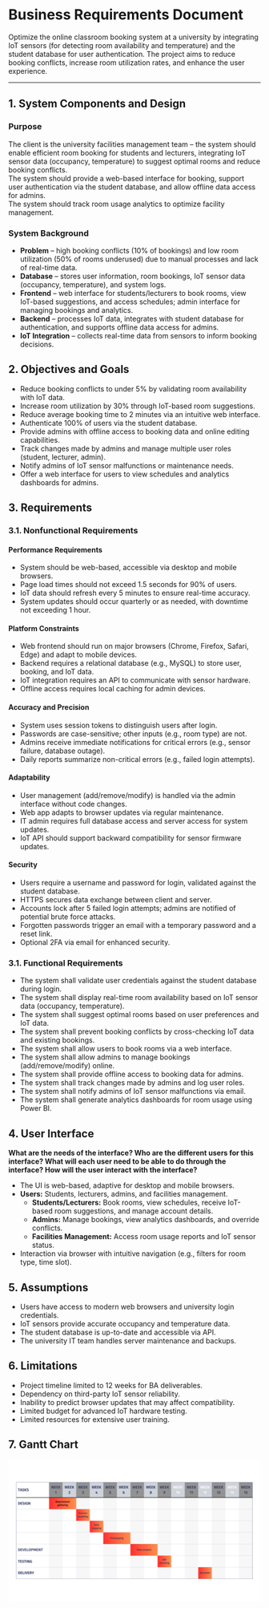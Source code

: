 # Business Requirements Document  
Optimize the online classroom booking system at a university by integrating IoT sensors (for detecting room availability and temperature) and the student database for user authentication. The project aims to reduce booking conflicts, increase room utilization rates, and enhance the user experience.


---

## 1. System Components and Design
### Purpose  

The client is the university facilities management team – the system should enable efficient room booking for students and lecturers, integrating IoT sensor data (occupancy, temperature) to suggest optimal rooms and reduce booking conflicts.  
The system should provide a web-based interface for booking, support user authentication via the student database, and allow offline data access for admins.  
The system should track room usage analytics to optimize facility management.  

### System Background  

- **Problem** – high booking conflicts (10% of bookings) and low room utilization (50% of rooms underused) due to manual processes and lack of real-time data.  
- **Database** – stores user information, room bookings, IoT sensor data (occupancy, temperature), and system logs.  
- **Frontend** – web interface for students/lecturers to book rooms, view IoT-based suggestions, and access schedules; admin interface for managing bookings and analytics.  
- **Backend** – processes IoT data, integrates with student database for authentication, and supports offline data access for admins.  
- **IoT Integration** – collects real-time data from sensors to inform booking decisions.  


## 2. Objectives and Goals  

- Reduce booking conflicts to under 5% by validating room availability with IoT data.  
- Increase room utilization by 30% through IoT-based room suggestions.  
- Reduce average booking time to 2 minutes via an intuitive web interface.  
- Authenticate 100% of users via the student database.  
- Provide admins with offline access to booking data and online editing capabilities.  
- Track changes made by admins and manage multiple user roles (student, lecturer, admin).  
- Notify admins of IoT sensor malfunctions or maintenance needs.  
- Offer a web interface for users to view schedules and analytics dashboards for admins.  


## 3. Requirements  

### 3.1. Nonfunctional Requirements  

#### Performance Requirements  

- System should be web-based, accessible via desktop and mobile browsers.  
- Page load times should not exceed 1.5 seconds for 90% of users.  
- IoT data should refresh every 5 minutes to ensure real-time accuracy.  
- System updates should occur quarterly or as needed, with downtime not exceeding 1 hour.  

#### Platform Constraints  

- Web frontend should run on major browsers (Chrome, Firefox, Safari, Edge) and adapt to mobile devices.  
- Backend requires a relational database (e.g., MySQL) to store user, booking, and IoT data.  
- IoT integration requires an API to communicate with sensor hardware.  
- Offline access requires local caching for admin devices.  

#### Accuracy and Precision  

- System uses session tokens to distinguish users after login.  
- Passwords are case-sensitive; other inputs (e.g., room type) are not.  
- Admins receive immediate notifications for critical errors (e.g., sensor failure, database outage).  
- Daily reports summarize non-critical errors (e.g., failed login attempts).  

#### Adaptability   

- User management (add/remove/modify) is handled via the admin interface without code changes.  
- Web app adapts to browser updates via regular maintenance.  
- IT admin requires full database access and server access for system updates.  
- IoT API should support backward compatibility for sensor firmware updates.  

#### Security  

- Users require a username and password for login, validated against the student database.  
- HTTPS secures data exchange between client and server.  
- Accounts lock after 5 failed login attempts; admins are notified of potential brute force attacks.  
- Forgotten passwords trigger an email with a temporary password and a reset link.  
- Optional 2FA via email for enhanced security.  


### 3.1. Functional Requirements  

- The system shall validate user credentials against the student database during login.  
- The system shall display real-time room availability based on IoT sensor data (occupancy, temperature).  
- The system shall suggest optimal rooms based on user preferences and IoT data.  
- The system shall prevent booking conflicts by cross-checking IoT data and existing bookings.  
- The system shall allow users to book rooms via a web interface.  
- The system shall allow admins to manage bookings (add/remove/modify) online.  
- The system shall provide offline access to booking data for admins.  
- The system shall track changes made by admins and log user roles.  
- The system shall notify admins of IoT sensor malfunctions via email.  
- The system shall generate analytics dashboards for room usage using Power BI.  


## 4. User Interface  

**What are the needs of the interface? Who are the different users for this interface? What will each user need to be able to do through the interface? How will the user interact with the interface?**  

- The UI is web-based, adaptive for desktop and mobile browsers.  
- **Users:** Students, lecturers, admins, and facilities management.  
  - **Students/Lecturers:** Book rooms, view schedules, receive IoT-based room suggestions, and manage account details.  
  - **Admins:** Manage bookings, view analytics dashboards, and override conflicts.  
  - **Facilities Management:** Access room usage reports and IoT sensor status.  
- Interaction via browser with intuitive navigation (e.g., filters for room type, time slot).  


## 5. Assumptions  


- Users have access to modern web browsers and university login credentials.  
- IoT sensors provide accurate occupancy and temperature data.  
- The student database is up-to-date and accessible via API.  
- The university IT team handles server maintenance and backups.  


## 6. Limitations  

- Project timeline limited to 12 weeks for BA deliverables.  
- Dependency on third-party IoT sensor reliability.  
- Inability to predict browser updates that may affect compatibility.  
- Limited budget for advanced IoT hardware testing.  
- Limited resources for extensive user training.  


## 7. Gantt Chart  
![](figures/Ganttchart.png)
